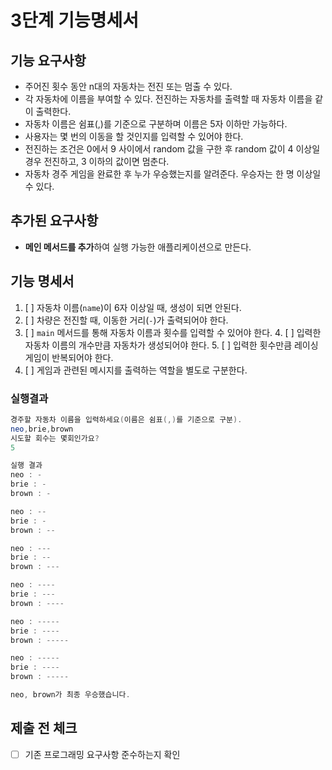 # 3단계 기능명세서

## 기능 요구사항
- 주어진 횟수 동안 n대의 자동차는 전진 또는 멈출 수 있다.
- 각 자동차에 이름을 부여할 수 있다. 전진하는 자동차를 출력할 때 자동차 이름을 같이 출력한다.
- 자동차 이름은 쉼표(,)를 기준으로 구분하며 이름은 5자 이하만 가능하다.
- 사용자는 몇 번의 이동을 할 것인지를 입력할 수 있어야 한다.
- 전진하는 조건은 0에서 9 사이에서 random 값을 구한 후 random 값이 4 이상일 경우 전진하고, 3 이하의 값이면 멈춘다.
- 자동차 경주 게임을 완료한 후 누가 우승했는지를 알려준다. 우승자는 한 명 이상일 수 있다.

## 추가된 요구사항
- **메인 메서드를 추가**하여 실행 가능한 애플리케이션으로 만든다.

## 기능 명세서
1. [ ] 자동차 이름(`name`)이 6자 이상일 때, 생성이 되면 안된다.
2. [ ] 차량은 전진할 때, 이동한 거리(`-`)가 출력되어야 한다.
3. [ ] `main` 메서드를 통해 자동차 이름과 횟수를 입력할 수 있어야 한다.
   4. [ ] 입력한 자동차 이름의 개수만큼 자동차가 생성되어야 한다.
   5. [ ] 입력한 횟수만큼 레이싱 게임이 반복되어야 한다.
6. [ ] 게임과 관련된 메시지를 출력하는 역할을 별도로 구분한다.

### 실행결과
```java
경주할 자동차 이름을 입력하세요(이름은 쉼표(,)를 기준으로 구분).
neo,brie,brown
시도할 회수는 몇회인가요?
5

실행 결과
neo : -
brie : -
brown : -

neo : --
brie : -
brown : --

neo : ---
brie : --
brown : ---

neo : ----
brie : ---
brown : ----

neo : -----
brie : ----
brown : -----

neo : -----
brie : ----
brown : -----

neo, brown가 최종 우승했습니다.
```

## 제출 전 체크
- [ ] 기존 프로그래밍 요구사항 준수하는지 확인
